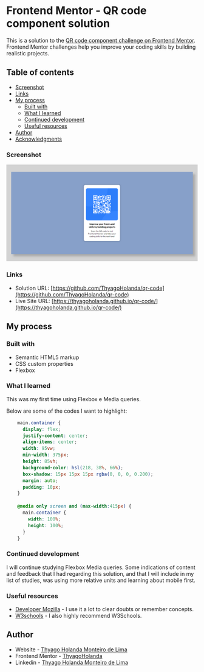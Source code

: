 # Frontend Mentor - QR code component solution

This is a solution to the [QR code component challenge on Frontend Mentor](https://www.frontendmentor.io/challenges/qr-code-component-iux_sIO_H). Frontend Mentor challenges help you improve your coding skills by building realistic projects. 

## Table of contents

  - [Screenshot](#screenshot)
  - [Links](#links)
- [My process](#my-process)
  - [Built with](#built-with)
  - [What I learned](#what-i-learned)
  - [Continued development](#continued-development)
  - [Useful resources](#useful-resources)
- [Author](#author)
- [Acknowledgments](#acknowledgments)


### Screenshot

![](./images/Captura%20de%20tela%202023-06-30%20212446.png)

### Links

- Solution URL: [https://github.com/ThyagoHolanda/qr-code](https://github.com/ThyagoHolanda/qr-code)
- Live Site URL: [https://thyagoholanda.github.io/qr-code/](https://thyagoholanda.github.io/qr-code/)

## My process

### Built with

- Semantic HTML5 markup
- CSS custom properties
- Flexbox

### What I learned

This was my first time using Flexbox e Media queries.

Below are some of the codes I want to highlight:

```css
    main.container {
      display: flex;
      justify-content: center;
      align-items: center;
      width: 95vw;
      min-width: 375px;
      height: 85vh;
      background-color: hsl(218, 38%, 66%);
      box-shadow: 15px 15px 15px rgba(0, 0, 0, 0.200);
      margin: auto;
      padding: 10px;
    }

    @media only screen and (max-width:415px) {
      main.container {
        width: 100%;
        height: 100%;
      }
    }
```

### Continued development

I will continue studying Flexbox Media queries. Some indications of content and feedback that I had regarding this solution, and that I will include in my list of studies, was using more relative units and learning about mobile first.

### Useful resources

- [Developer Mozilla](https://developer.mozilla.org/pt-BR/) - I use it a lot to clear doubts or remember concepts.
- [W3schools](https://www.w3schools.com) - I also highly recommend W3Schools.

## Author

- Website - [Thyago Holanda Monteiro de Lima](https://thyagoholanda.github.io)
- Frontend Mentor - [ThyagoHolanda](https://www.frontendmentor.io/profile/ThyagoHolanda)
- Linkedin - [Thyago Holanda Monteiro de Lima](https://www.linkedin.com/in/thyago-holanda-monteiro-de-lima/)